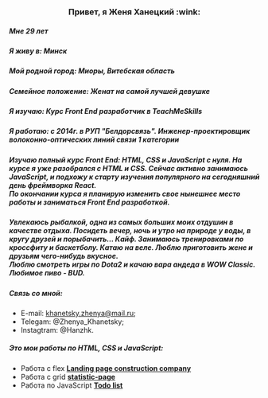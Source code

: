 <h3 align="center"> Привет, я Женя Ханецкий	:wink:</h3>

##### Мне *29 лет*
##### Я живу в: *Минск*
##### Мой родной город: *Миоры, Витебская область*
##### Семейное положение: *Женат на самой лучшей девушке*
##### Я изучаю: *Курс Front End разработчик в TeachMeSkills*
##### Я работаю: *с 2014г. в РУП "Белдорсвязь". Инженер-проектировщик волоконно-оптических линий связи 1 категории*
<p></p>

##### Изучаю полный курс Front End: HTML, CSS и JavaScript с нуля. На курсе я уже разобрался с HTML и CSS. Сейчас активно занимаюсь JavaScript, и подхожу к старту изучения популярного на сегодняшний день фреймворка React. <br>По окончании курса я планирую изменить свое нынешнее место работы и заниматься Front End разработкой.
<p></p>

##### Увлекаюсь рыбалкой, одна из самых больших моих отдушин в качестве отдыха. Посидеть вечер, ночь и утро на природе у воды, в кругу друзей и порыбачить… Кайф. Занимаюсь тренировками по кроссфиту и баскетболу. Катаю на веле. Люблю приготовить жене и друзьям чего-нибудь вкусное. <br>Люблю смотреть игры по Dota2 и качаю вара андеда в WOW Classic.<br>Любимое пиво - BUD.

##### Связь со мной:
* E-mail:  khanetsky.zhenya@mail.ru;
* Telegam:  @Zhenya_Khanetsky;
* Instagtram:  @Hanzhk.
<p></p>

##### Это мои работы по HTML, CSS и JavaScript:
* Работа с flex [**Landing page construction company**](https://github.com/Khanetsky-Zhenya/Landing-page-construction-company)
* Работа с grid [**statistic-page**](https://github.com/Khanetsky-Zhenya/statistic-page)
* Работа по JavaScript [**Todo list**](https://github.com/Khanetsky-Zhenya/Todo-list-version_2.0)
